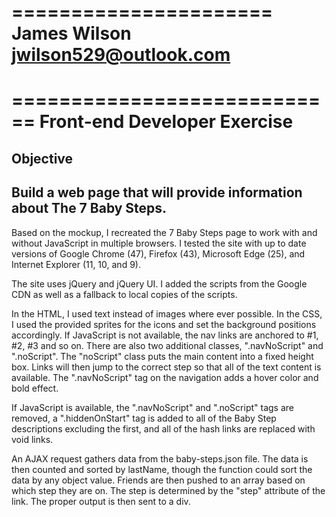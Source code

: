 ======================
James Wilson
jwilson529@outlook.com
======================

============================
Front-end Developer Exercise
============================

Objective
---------

Build a web page that will provide information about The 7 Baby Steps.
----------------------------------------------------------------------

Based on the mockup, I recreated the 7 Baby Steps page to work with and without JavaScript in multiple browsers. I tested the site with up to date versions of Google Chrome (47), Firefox (43), Microsoft Edge (25), and Internet Explorer (11, 10, and 9).

The site uses jQuery and jQuery UI. I added the scripts from the Google CDN as well as a fallback to local copies of the scripts. 

In the HTML, I used text instead of images where ever possible. In the CSS, I used the provided sprites for the icons and set the background positions accordingly. If JavaScript is not available, the nav links are anchored to #1, #2, #3 and so on. There are also two additional classes, ".navNoScript" and ".noScript". The "noScript" class puts the main content into a fixed height box. Links will then jump to the correct step so that all of the text content is available. The ".navNoScript" tag on the navigation adds a hover color and bold effect. 

If JavaScript is available, the ".navNoScript" and ".noScript" tags are removed, a ".hiddenOnStart" tag is added to all of the Baby Step descriptions excluding the first, and all of the hash links are replaced with void links.  

An AJAX request gathers data from the baby-steps.json file. The data is then counted and sorted by lastName, though the function could sort the data by any object value. Friends are then pushed to an array based on which step they are on. The step is determined by the "step" attribute of the link. The proper output is then sent to a div. 

